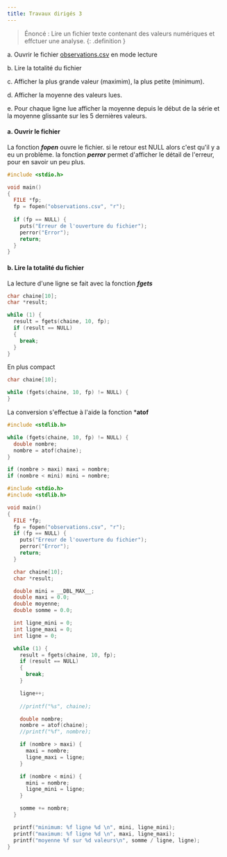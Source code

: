 ```yaml
---
title: Travaux dirigés 3
---
```


> Énoncé : Lire un fichier texte contenant des valeurs numériques et effctuer une analyse.
{: .definition }

a. Ouvrir le fichier [observations.csv](observations.csv) en mode lecture

b. Lire la totalité du fichier 

c. Afficher la plus grande valeur (maximim), la plus petite (minimum).

d. Afficher la moyenne des valeurs lues.

e. Pour chaque ligne lue afficher la moyenne depuis le début de la série et la moyenne glissante sur les 5 dernières valeurs.


#### a. Ouvrir le fichier

La fonction ***fopen*** ouvre le fichier. si le retour est NULL alors c'est qu'il y a eu un problème. la fonction ***perror*** permet d'afficher le détail de l'erreur, pour en savoir un peu plus.

```c
#include <stdio.h>

void main() 
{
  FILE *fp;
  fp = fopen("observations.csv", "r");
  
  if (fp == NULL) {
    puts("Erreur de l'ouverture du fichier");
    perror("Error");
    return;
  }
}
```
#### b. Lire la totalité du fichier 

La lecture d'une ligne se fait avec la fonction ***fgets***

```c
char chaine[10];
char *result;

while (1) {
  result = fgets(chaine, 10, fp);
  if (result == NULL) 
  {
    break;
  }
}
```

En plus compact 

```c
char chaine[10];

while (fgets(chaine, 10, fp) != NULL) {
}
```

La conversion s'effectue à l'aide la fonction ***atof**

```c
#include <stdlib.h>

while (fgets(chaine, 10, fp) != NULL) {
  double nombre;
  nombre = atof(chaine);
}
```

```c
if (nombre > maxi) maxi = nombre;
if (nombre < mini) mini = nombre;
```


```c
#include <stdio.h>
#include <stdlib.h>

void main() 
{
  FILE *fp;
  fp = fopen("observations.csv", "r");
  if (fp == NULL) {
    puts("Erreur de l'ouverture du fichier");
    perror("Error");
    return;
  }

  char chaine[10];
  char *result;

  double mini = __DBL_MAX__;
  double maxi = 0.0;
  double moyenne;
  double somme = 0.0;

  int ligne_mini = 0;
  int ligne_maxi = 0;
  int ligne = 0;

  while (1) {
    result = fgets(chaine, 10, fp);
    if (result == NULL) 
    {
      break;
    }

    ligne++;
    
    //printf("%s", chaine);

    double nombre;
    nombre = atof(chaine);
    //printf("%f", nombre);

    if (nombre > maxi) { 
      maxi = nombre;
      ligne_maxi = ligne;
    }

    if (nombre < mini) {
      mini = nombre;
      ligne_mini = ligne;
    }

    somme += nombre;
  }

  printf("minimum: %f ligne %d \n", mini, ligne_mini);
  printf("maximum: %f ligne %d \n", maxi, ligne_maxi);
  printf("moyenne %f sur %d valeurs\n", somme / ligne, ligne);
}
```
